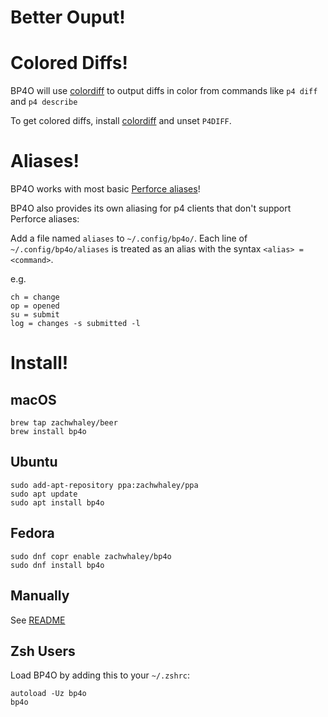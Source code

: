 # Better Ouput!

<script type="text/javascript" src="https://asciinema.org/a/96884.js" id="asciicast-96884" async></script>

# Colored Diffs!

BP4O will use [colordiff](http://www.colordiff.org/) to output diffs in color from commands like `p4 diff` and `p4 describe`

To get colored diffs, install [colordiff](http://www.colordiff.org/) and unset `P4DIFF`.

# Aliases!

BP4O works with most basic [Perforce aliases](https://www.perforce.com/perforce/r16.1/manuals/cmdref/chapter.introduction.html#introduction.aliases)!

BP4O also provides its own aliasing for p4 clients that don't support Perforce aliases:

Add a file named `aliases` to `~/.config/bp4o/`.
Each line of `~/.config/bp4o/aliases` is treated as an alias with the syntax `<alias> = <command>`.

e.g.

```
ch = change
op = opened
su = submit
log = changes -s submitted -l
```

# Install!

## macOS

```
brew tap zachwhaley/beer
brew install bp4o
```

## Ubuntu

```
sudo add-apt-repository ppa:zachwhaley/ppa
sudo apt update
sudo apt install bp4o
```

## Fedora

```
sudo dnf copr enable zachwhaley/bp4o
sudo dnf install bp4o
```

## Manually

See [README](https://github.com/zachwhaley/bp4o#others)

## Zsh Users

Load BP4O by adding this to your `~/.zshrc`:

```
autoload -Uz bp4o
bp4o
```
